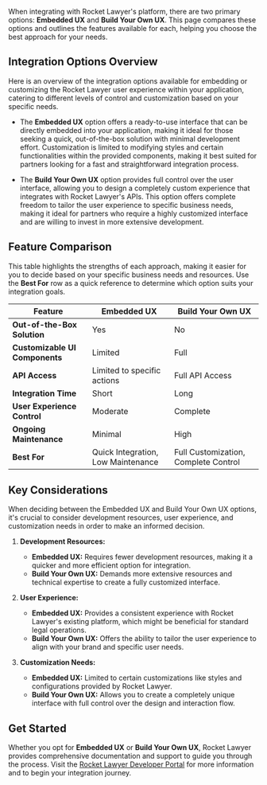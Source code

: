 When integrating with Rocket Lawyer's platform, there are two primary options: **Embedded UX** and **Build Your Own UX**. This page compares these options and outlines the features available for each, helping you choose the best approach for your needs.

## **Integration Options Overview**

Here is an overview of the integration options available for embedding or customizing the Rocket Lawyer user experience within your application, catering to different levels of control and customization based on your specific needs.

- The **Embedded UX** option offers a ready-to-use interface that can be directly embedded into your application, making it ideal for those seeking a quick, out-of-the-box solution with minimal development effort. Customization is limited to modifying styles and certain functionalities within the provided components, making it best suited for partners looking for a fast and straightforward integration process.

- The **Build Your Own UX** option provides full control over the user interface, allowing you to design a completely custom experience that integrates with Rocket Lawyer's APIs. This option offers complete freedom to tailor the user experience to specific business needs, making it ideal for partners who require a highly customized interface and are willing to invest in more extensive development.

## **Feature Comparison**

This table highlights the strengths of each approach, making it easier for you to decide based on your specific business needs and resources. Use the **Best For** row as a quick reference to determine which option suits your integration goals.

| **Feature**                             | **Embedded UX** | **Build Your Own UX** |
|-----------------------------------------|-----------------|-----------------------|
| **Out-of-the-Box Solution**             | Yes             | No                    |
| **Customizable UI Components**          | Limited         | Full                  |
| **API Access**                          | Limited to specific actions | Full API Access    |
| **Integration Time**                    | Short           | Long                  |
| **User Experience Control**             | Moderate        | Complete              |
| **Ongoing Maintenance**                 | Minimal         | High                  |
| **Best For**                            | Quick Integration, Low Maintenance | Full Customization, Complete Control |

## **Key Considerations**

When deciding between the Embedded UX and Build Your Own UX options, it's crucial to consider development resources, user experience, and customization needs in order to make an informed decision.

1. **Development Resources:**
   - **Embedded UX:** Requires fewer development resources, making it a quicker and more efficient option for integration.
   - **Build Your Own UX:** Demands more extensive resources and technical expertise to create a fully customized interface.

2. **User Experience:**
   - **Embedded UX:** Provides a consistent experience with Rocket Lawyer's existing platform, which might be beneficial for standard legal operations.
   - **Build Your Own UX:** Offers the ability to tailor the user experience to align with your brand and specific user needs.

3. **Customization Needs:**
   - **Embedded UX:** Limited to certain customizations like styles and configurations provided by Rocket Lawyer.
   - **Build Your Own UX:** Allows you to create a completely unique interface with full control over the design and interaction flow.

## **Get Started**

Whether you opt for **Embedded UX** or **Build Your Own UX**, Rocket Lawyer provides comprehensive documentation and support to guide you through the process. Visit the [Rocket Lawyer Developer Portal](https://developer.rocketlawyer.com/) for more information and to begin your integration journey.

